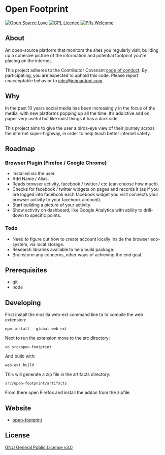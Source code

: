 # Open Footprint

[![Open Source Love](https://badges.frapsoft.com/os/v1/open-source.svg?v=103)](https://github.com/ellerbrock/open-source-badges/) [![GPL Licence](https://badges.frapsoft.com/os/gpl/gpl.svg?v=103)](https://opensource.org/licenses/GPL-3.0/) [![PRs Welcome](https://img.shields.io/badge/PRs-welcome-brightgreen.svg?style=flat-square)](http://makeapullrequest.com)

## About

An open-source platform that monitors the sites you regularly visit, building up a cohesive picture of the information and potential footprint you're placing on the internet.

This project adheres to the Contributor Covenant [code of conduct](CODE_OF_CONDUCT.md).
By participating, you are expected to uphold this code. Please report unacceptable behavior to john@johnantoni.com.

## Why

In the past 10 years social media has been increasingly in the focus of the media, with new platforms popping up all the time. It’s addictive and on paper very useful but like most things it has a dark side.

This project aims to give the user a birds-eye view of their journey across the internet super-highway, in order to help teach better internet safety.

## Roadmap

### Browser Plugin (Firefox / Google Chrome)

* Installed via the user.
* Add Name / Alias.
* Reads browser activity, facebook / twitter / etc (can choose how much).
* Checks for facebook / twitter widgets on pages and records it (as if you are logged into facebook each facebook widget you visit connects your browser activity to your facebook account).
* Start building a picture of your activity.
* Show activity on dashboard, like Google Analytics with ability to drill-down to specific points.

### Todo

* Need to figure out how to create account locally inside the browser eco-system, via local storage.
* Research libraries available to help build package.
* Brainstorm any concerns, other ways of achieving the end goal.

## Prerequisites

- git
- node

## Developing

First install the mozilla web-ext command line to to compile the web extension:

    npm install --global web-ext

Next to run the extension move to the src directory:

    cd src/open-footprint

And build with:

    web-ext build

This will generate a zip file in the artifacts directory:

    src/open-footprint/artifacts

From there open Firefox and install the addon from the zipfile.

## Website

- [open-footprint](https://open-footprint.johnantoni.com)

## License

[GNU General Public License v3.0](https://github.com/johnantoni/open-footprint/blob/master/LICENSE.TXT)
